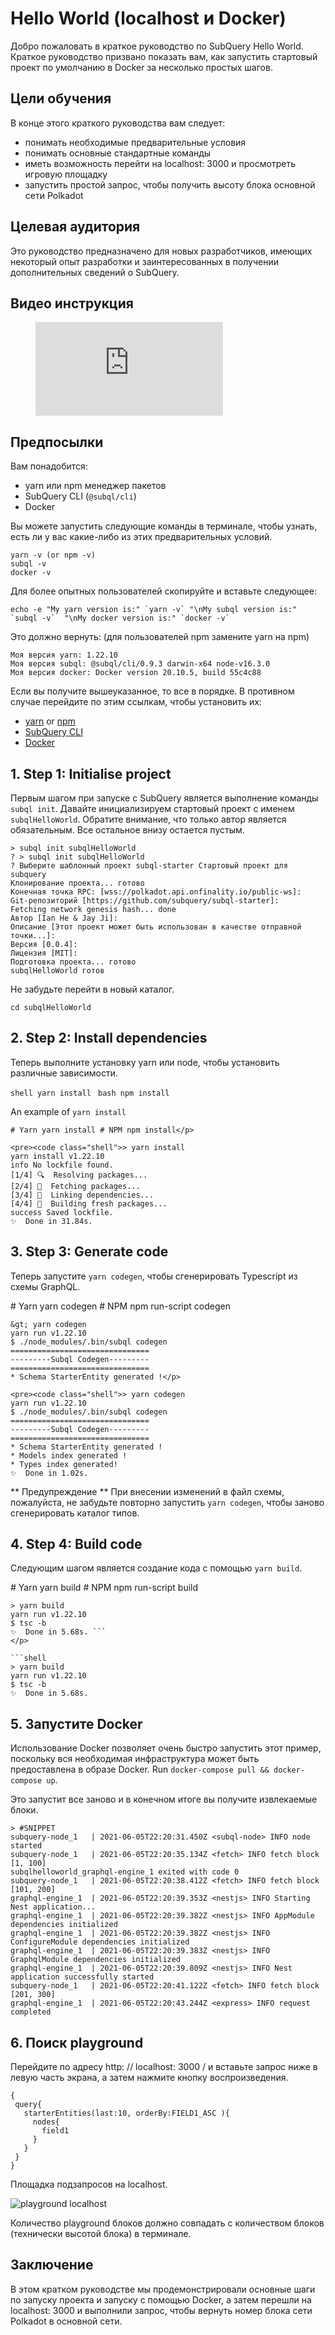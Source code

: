# Hello World (localhost и Docker)

Добро пожаловать в краткое руководство по SubQuery Hello World. Краткое руководство призвано показать вам, как запустить стартовый проект по умолчанию в Docker за несколько простых шагов.

## Цели обучения

В конце этого краткого руководства вам следует:

- понимать необходимые предварительные условия
- понимать основные стандартные команды
- иметь возможность перейти на localhost: 3000 и просмотреть игровую площадку
- запустить простой запрос, чтобы получить высоту блока основной сети Polkadot

## Целевая аудитория

Это руководство предназначено для новых разработчиков, имеющих некоторый опыт разработки и заинтересованных в получении дополнительных сведений о SubQuery.

## Видео инструкция

<figure class="video_container">
  <iframe src="https://www.youtube.com/embed/j034cyUYb7k" frameborder="0" allowfullscreen="true"></iframe>
</figure>

## Предпосылки

Вам понадобится:

- yarn или npm менеджер пакетов
- SubQuery CLI (`@subql/cli`)
- Docker

Вы можете запустить следующие команды в терминале, чтобы узнать, есть ли у вас какие-либо из этих предварительных условий.

```shell
yarn -v (or npm -v)
subql -v
docker -v
```

Для более опытных пользователей скопируйте и вставьте следующее:

```shell
echo -e "My yarn version is:" `yarn -v` "\nMy subql version is:" `subql -v`  "\nMy docker version is:" `docker -v`
```

Это должно вернуть: (для пользователей npm замените yarn на npm)

```shell
Моя версия yarn: 1.22.10
Моя версия subql: @subql/cli/0.9.3 darwin-x64 node-v16.3.0
Моя версия docker: Docker version 20.10.5, build 55c4c88
```

Если вы получите вышеуказанное, то все в порядке. В противном случае перейдите по этим ссылкам, чтобы установить их:

- [yarn](https://classic.yarnpkg.com/en/docs/install/) or [npm](https://www.npmjs.com/get-npm)
- [SubQuery CLI](quickstart-polkadot.md#install-the-subquery-cli)
- [Docker](https://docs.docker.com/get-docker/)

## 1. Step 1: Initialise project

Первым шагом при запуске с SubQuery является выполнение команды `subql init`. Давайте инициализируем стартовый проект с именем `subqlHelloWorld`. Обратите внимание, что только автор является обязательным. Все остальное внизу остается пустым.

```shell
> subql init subqlHelloWorld
? > subql init subqlHelloWorld
? Выберите шаблонный проект subql-starter Стартовый проект для subquery
Клонирование проекта... готово
Конечная точка RPC: [wss://polkadot.api.onfinality.io/public-ws]:
Git-репозиторий [https://github.com/subquery/subql-starter]:
Fetching network genesis hash... done
Автор [Ian He & Jay Ji]:
Описание [Этот проект может быть использован в качестве отправной точки...]:
Версия [0.0.4]:
Лицензия [MIT]:
Подготовка проекта... готово
subqlHelloWorld готов

```

Не забудьте перейти в новый каталог.

```shell
cd subqlHelloWorld
```

## 2. Step 2: Install dependencies

Теперь выполните установку yarn или node, чтобы установить различные зависимости.

<CodeGroup> <CodeGroupItem title="YARN" active> ```shell yarn install ``` </CodeGroupItem>
<CodeGroupItem title="NPM"> ```bash npm install ``` </CodeGroupItem> </CodeGroup>

An example of `yarn install`

```shell
# Yarn yarn install # NPM npm install</p>

<pre><code class="shell">> yarn install
yarn install v1.22.10
info No lockfile found.
[1/4] 🔍  Resolving packages...
[2/4] 🚚  Fetching packages...
[3/4] 🔗  Linking dependencies...
[4/4] 🔨  Building fresh packages...
success Saved lockfile.
✨  Done in 31.84s.
```

## 3. Step 3: Generate code

Теперь запустите `yarn codegen`, чтобы сгенерировать Typescript из схемы GraphQL.

<CodeGroup> # Yarn yarn codegen # NPM npm run-script codegen

```shell
&gt; yarn codegen
yarn run v1.22.10
$ ./node_modules/.bin/subql codegen
===============================
---------Subql Codegen---------
===============================
* Schema StarterEntity generated !</p>

<pre><code class="shell">> yarn codegen
yarn run v1.22.10
$ ./node_modules/.bin/subql codegen
===============================
---------Subql Codegen---------
===============================
* Schema StarterEntity generated !
* Models index generated !
* Types index generated!
✨  Done in 1.02s.
```

** Предупреждение ** При внесении изменений в файл схемы, пожалуйста, не забудьте повторно запустить `yarn codegen`, чтобы заново сгенерировать каталог типов.

## 4. Step 4: Build code

Следующим шагом является создание кода с помощью `yarn build`.

<CodeGroup> # Yarn yarn build # NPM npm run-script build

```shell
> yarn build
yarn run v1.22.10
$ tsc -b
✨  Done in 5.68s. ```
</p>

```shell
> yarn build
yarn run v1.22.10
$ tsc -b
✨  Done in 5.68s.
```

## 5. Запустите Docker

Использование Docker позволяет очень быстро запустить этот пример, поскольку вся необходимая инфраструктура может быть предоставлена в образе Docker. Run `docker-compose pull && docker-compose up`.

Это запустит все заново и в конечном итоге вы получите извлекаемые блоки.

```shell
> #SNIPPET
subquery-node_1   | 2021-06-05T22:20:31.450Z <subql-node> INFO node started
subquery-node_1   | 2021-06-05T22:20:35.134Z <fetch> INFO fetch block [1, 100]
subqlhelloworld_graphql-engine_1 exited with code 0
subquery-node_1   | 2021-06-05T22:20:38.412Z <fetch> INFO fetch block [101, 200]
graphql-engine_1  | 2021-06-05T22:20:39.353Z <nestjs> INFO Starting Nest application...
graphql-engine_1  | 2021-06-05T22:20:39.382Z <nestjs> INFO AppModule dependencies initialized
graphql-engine_1  | 2021-06-05T22:20:39.382Z <nestjs> INFO ConfigureModule dependencies initialized
graphql-engine_1  | 2021-06-05T22:20:39.383Z <nestjs> INFO GraphqlModule dependencies initialized
graphql-engine_1  | 2021-06-05T22:20:39.809Z <nestjs> INFO Nest application successfully started
subquery-node_1   | 2021-06-05T22:20:41.122Z <fetch> INFO fetch block [201, 300]
graphql-engine_1  | 2021-06-05T22:20:43.244Z <express> INFO request completed

```

## 6. Поиск playground

Перейдите по адресу http: // localhost: 3000 / и вставьте запрос ниже в левую часть экрана, а затем нажмите кнопку воспроизведения.

```
{
 query{
   starterEntities(last:10, orderBy:FIELD1_ASC ){
     nodes{
       field1
     }
   }
 }
}

```

Площадка подзапросов на localhost.

![playground localhost](/assets/img/subql_playground.png)

Количество playground блоков должно совпадать с количеством блоков (технически высотой блока) в терминале.

## Заключение

В этом кратком руководстве мы продемонстрировали основные шаги по запуску проекта и запуску с помощью Docker, а затем перешли на localhost: 3000 и выполнили запрос, чтобы вернуть номер блока сети Polkadot в основной сети.

